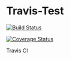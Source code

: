 # Travis-Test
[![Build Status](https://travis-ci.org/Azure-Q/Travis-Test.svg?branch=master)](https://travis-ci.org/Azure-Q/Travis-Test)

[![Coverage Status](https://coveralls.io/repos/github/pimterry/grunt-coveralls/badge.svg?branch=master)](https://coveralls.io/github/pimterry/grunt-coveralls?branch=master)


Travis  CI
